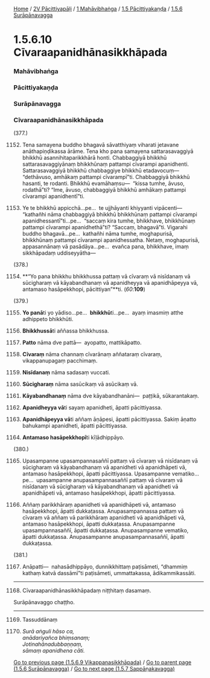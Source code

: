 
[Home](/) / [2V Pācittiyapāḷi](../../../../2V.md) / [1 Mahāvibhaṅga](../../../1.md) / [1.5 Pācittiyakaṇḍa](../../1.5.md) / [1.5.6 Surāpānavagga](../1.5.6.md)

# 1.5.6.10 Cīvaraapanidhānasikkhāpada

### Mahāvibhaṅga

### Pācittiyakaṇḍa

### Surāpānavagga

### Cīvaraapanidhānasikkhāpada

(377.)

1152. Tena samayena buddho bhagavā sāvatthiyaṃ viharati jetavane anāthapiṇḍikassa ārāme. Tena kho pana samayena sattarasavaggiyā bhikkhū asannihitaparikkhārā honti. Chabbaggiyā bhikkhū sattarasavaggiyānaṃ bhikkhūnaṃ pattampi cīvarampi apanidhenti. Sattarasavaggiyā bhikkhū chabbaggiye bhikkhū etadavocuṃ—  “dethāvuso, amhākaṃ pattampi cīvarampī”ti. Chabbaggiyā bhikkhū hasanti, te rodanti. Bhikkhū evamāhaṃsu—  “kissa tumhe, āvuso, rodathā”ti? “Ime, āvuso, chabbaggiyā bhikkhū amhākaṃ pattampi cīvarampi apanidhentī”ti.

1153. Ye te bhikkhū appicchā…pe…  te ujjhāyanti khiyyanti vipācenti—  “kathañhi nāma chabbaggiyā bhikkhū bhikkhūnaṃ pattampi cīvarampi apanidhessantī”ti…pe…  “saccaṃ kira tumhe, bhikkhave, bhikkhūnaṃ pattampi cīvarampi apanidhethā”ti? “Saccaṃ, bhagavā”ti. Vigarahi buddho bhagavā…pe…  kathañhi nāma tumhe, moghapurisā, bhikkhūnaṃ pattampi cīvarampi apanidhessatha. Netaṃ, moghapurisā, appasannānaṃ vā pasādāya…pe…  evañca pana, bhikkhave, imaṃ sikkhāpadaṃ uddiseyyātha—

(378.)

1154. **“Yo pana bhikkhu bhikkhussa pattaṃ vā cīvaraṃ vā nisīdanaṃ vā sūcigharaṃ vā kāyabandhanaṃ vā apanidheyya vā apanidhāpeyya vā, antamaso hasāpekkhopi, pācittiyan”**ti. (*60*:**109**)

(379.)

1155. **Yo panā**ti yo yādiso…pe…  **bhikkhū**ti…pe…  ayaṃ imasmiṃ atthe adhippeto bhikkhūti.

1156. **Bhikkhussā**ti aññassa bhikkhussa.

1157. **Patto** nāma dve pattā—  ayopatto, mattikāpatto.

1158. **Cīvaraṃ** nāma channaṃ cīvarānaṃ aññataraṃ cīvaraṃ, vikappanupagaṃ pacchimaṃ.

1159. **Nisīdanaṃ** nāma sadasaṃ vuccati.

1160. **Sūcigharaṃ** nāma sasūcikaṃ vā asūcikaṃ vā.

1161. **Kāyabandhanaṃ** nāma dve kāyabandhanāni—  paṭṭikā, sūkarantakaṃ.

1162. **Apanidheyya vā**ti sayaṃ apanidheti, āpatti pācittiyassa.

1163. **Apanidhāpeyya vā**ti aññaṃ āṇāpesi, āpatti pācittiyassa. Sakiṃ āṇatto bahukampi apanidheti, āpatti pācittiyassa.

1164. **Antamaso hasāpekkhopī**ti kīḷādhippāyo.

(380.)

1165. Upasampanne upasampannasaññī pattaṃ vā cīvaraṃ vā nisīdanaṃ vā sūcigharaṃ vā kāyabandhanaṃ vā apanidheti vā apanidhāpeti vā, antamaso hasāpekkhopi, āpatti pācittiyassa. Upasampanne vematiko…pe…  upasampanne anupasampannasaññī pattaṃ vā cīvaraṃ vā nisīdanaṃ vā sūcigharaṃ vā kāyabandhanaṃ vā apanidheti vā apanidhāpeti vā, antamaso hasāpekkhopi, āpatti pācittiyassa.

1166. Aññaṃ parikkhāraṃ apanidheti vā apanidhāpeti vā, antamaso hasāpekkhopi, āpatti dukkaṭassa. Anupasampannassa pattaṃ vā cīvaraṃ vā aññaṃ vā parikkhāraṃ apanidheti vā apanidhāpeti vā, antamaso hasāpekkhopi, āpatti dukkaṭassa. Anupasampanne upasampannasaññī, āpatti dukkaṭassa. Anupasampanne vematiko, āpatti dukkaṭassa. Anupasampanne anupasampannasaññī, āpatti dukkaṭassa.

(381.)

1167. Anāpatti—  nahasādhippāyo, dunnikkhittaṃ paṭisāmeti, “dhammiṃ kathaṃ katvā dassāmī”ti paṭisāmeti, ummattakassa, ādikammikassāti.

---

1168. Cīvaraapanidhānasikkhāpadaṃ niṭṭhitaṃ dasamaṃ.

  
Surāpānavaggo chaṭṭho.



---

1169. Tassuddānaṃ



1170. _Surā aṅguli hāso ca,_  
_anādariyañca bhiṃsanaṃ;_  
_Jotinahānadubbaṇṇaṃ,_  
_sāmaṃ apanidhena cāti._  


[Go to previous page (1.5.6.9 Vikappanasikkhāpada)](1.5.6.9.md) / [Go to parent page (1.5.6 Surāpānavagga)](../1.5.6.md) / [Go to next page (1.5.7 Sappāṇakavagga)](../1.5.7.md)


